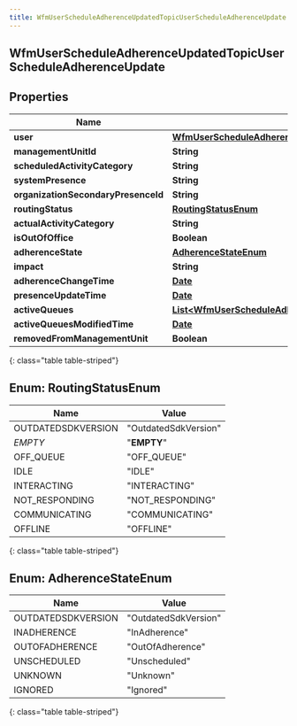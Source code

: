 ```yaml
---
title: WfmUserScheduleAdherenceUpdatedTopicUserScheduleAdherenceUpdate
---
```

## WfmUserScheduleAdherenceUpdatedTopicUserScheduleAdherenceUpdate


## Properties

| Name | Type | Description | Notes |
| ------------ | ------------- | ------------- | ------------- |
| **user** | <!----><!---->[**WfmUserScheduleAdherenceUpdatedTopicUserReference**](WfmUserScheduleAdherenceUpdatedTopicUserReference.html)<!----> |  |  [optional] |
| **managementUnitId** | <!----><!---->**String**<!----> |  |  [optional] |
| **scheduledActivityCategory** | <!----><!---->**String**<!----> |  |  [optional] |
| **systemPresence** | <!----><!---->**String**<!----> |  |  [optional] |
| **organizationSecondaryPresenceId** | <!----><!---->**String**<!----> |  |  [optional] |
| **routingStatus** | [**RoutingStatusEnum**](#RoutingStatusEnum)<!----> |  |  [optional] |
| **actualActivityCategory** | <!----><!---->**String**<!----> |  |  [optional] |
| **isOutOfOffice** | <!----><!---->**Boolean**<!----> |  |  [optional] |
| **adherenceState** | [**AdherenceStateEnum**](#AdherenceStateEnum)<!----> |  |  [optional] |
| **impact** | <!----><!---->**String**<!----> |  |  [optional] |
| **adherenceChangeTime** | <!----><!---->[**Date**](Date.html)<!----> |  |  [optional] |
| **presenceUpdateTime** | <!----><!---->[**Date**](Date.html)<!----> |  |  [optional] |
| **activeQueues** | <!----><!---->[**List&lt;WfmUserScheduleAdherenceUpdatedTopicQueueReference&gt;**](WfmUserScheduleAdherenceUpdatedTopicQueueReference.html)<!----> |  |  [optional] |
| **activeQueuesModifiedTime** | <!----><!---->[**Date**](Date.html)<!----> |  |  [optional] |
| **removedFromManagementUnit** | <!----><!---->**Boolean**<!----> |  |  [optional] |
{: class="table table-striped"}


<a name="RoutingStatusEnum"></a>

## Enum: RoutingStatusEnum

| Name | Value |
| ---- | ----- |
| OUTDATEDSDKVERSION | &quot;OutdatedSdkVersion&quot; |
| _EMPTY_ | &quot;__EMPTY__&quot; |
| OFF_QUEUE | &quot;OFF_QUEUE&quot; |
| IDLE | &quot;IDLE&quot; |
| INTERACTING | &quot;INTERACTING&quot; |
| NOT_RESPONDING | &quot;NOT_RESPONDING&quot; |
| COMMUNICATING | &quot;COMMUNICATING&quot; |
| OFFLINE | &quot;OFFLINE&quot; |
{: class="table table-striped"}


<a name="AdherenceStateEnum"></a>

## Enum: AdherenceStateEnum

| Name | Value |
| ---- | ----- |
| OUTDATEDSDKVERSION | &quot;OutdatedSdkVersion&quot; |
| INADHERENCE | &quot;InAdherence&quot; |
| OUTOFADHERENCE | &quot;OutOfAdherence&quot; |
| UNSCHEDULED | &quot;Unscheduled&quot; |
| UNKNOWN | &quot;Unknown&quot; |
| IGNORED | &quot;Ignored&quot; |
{: class="table table-striped"}



